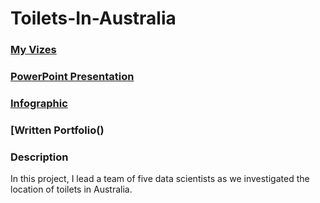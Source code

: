 # Toilets-In-Australia

### [My Vizes](https://public.tableau.com/app/profile/ethan.ericson/vizzes)
### [PowerPoint Presentation]()
### [Infographic]()
### [Written Portfolio()

### Description
In this project, I lead a team of five data scientists as we investigated the location of toilets in Australia.
